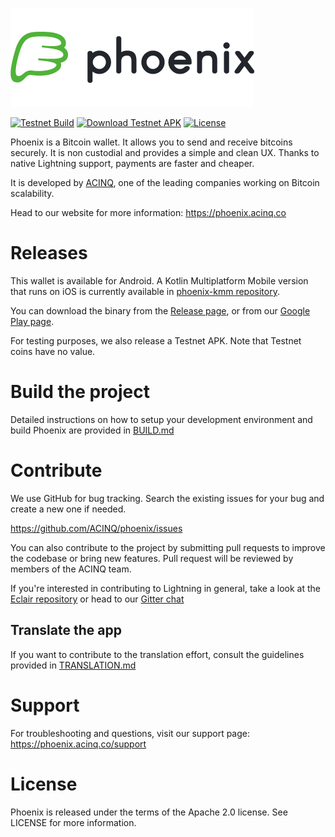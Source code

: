 ![Eclair Logo](.readme/phoenix_text.png)

[![Testnet Build](https://github.com/ACINQ/phoenix/workflows/TESTNET%20Build/badge.svg)](https://github.com/ACINQ/phoenix/actions?query=workflow%3A%22TESTNET+Build%22)
[![Download Testnet APK](https://img.shields.io/badge/Download-Testnet%20APK-green?style=flat&logo=android&logoColor=white)](https://acinq.co/pub/phoenix/phoenix-testnet-latest.apk)
[![License](https://img.shields.io/badge/License-Apache%202.0-blue.svg)](LICENSE)

Phoenix is a Bitcoin wallet. It allows you to send and receive bitcoins securely. It is non custodial and provides a simple and clean UX. Thanks to native Lightning support, payments are faster and cheaper.

It is developed by [ACINQ](https://acinq.co), one of the leading companies working on Bitcoin scalability.

Head to our website for more information: https://phoenix.acinq.co

# Releases

This wallet is available for Android. A Kotlin Multiplatform Mobile version that runs on iOS is currently available in [phoenix-kmm repository](https://github.com/ACINQ/phoenix-kmm).

You can download the binary from the [Release page](https://github.com/ACINQ/phoenix/releases), or from our [Google Play page](https://play.google.com/store/apps/details?id=fr.acinq.phoenix.mainnet).

For testing purposes, we also release a Testnet APK. Note that Testnet coins have no value.

# Build the project

Detailed instructions on how to setup your development environment and build Phoenix are provided in [BUILD.md](https://github.com/ACINQ/phoenix/blob/master/BUILD.md)

# Contribute

We use GitHub for bug tracking. Search the existing issues for your bug and create a new one if needed.

https://github.com/ACINQ/phoenix/issues

You can also contribute to the project by submitting pull requests to improve the codebase or bring new features. Pull request will be reviewed by members of the ACINQ team.

If you're interested in contributing to Lightning in general, take a look at the [Eclair repository](https://github.com/ACINQ/eclair) or head to our [Gitter chat](https://gitter.im/ACINQ/eclair)

## Translate the app

If you want to contribute to the translation effort, consult the guidelines provided in [TRANSLATION.md](https://github.com/ACINQ/phoenix/blob/master/TRANSLATION.md)

# Support

For troubleshooting and questions, visit our support page: https://phoenix.acinq.co/support

# License

Phoenix is released under the terms of the Apache 2.0 license. See LICENSE for more information.



